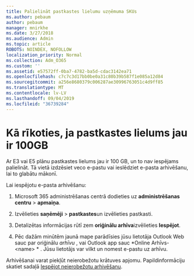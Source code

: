 ```yaml
---
title: Palielināt pastkastes lielumu uzņēmuma SKUs
ms.author: pebaum
author: pebaum
manager: mnirkhe
ms.date: 3/27/2018
ms.audience: Admin
ms.topic: article
ROBOTS: NOINDEX, NOFOLLOW
localization_priority: Normal
ms.collection: Adm_O365
ms.custom: ''
ms.assetid: e57572ff-0ba7-4782-ba5d-cdac3142ea71
ms.openlocfilehash: c7c7c3d17bb0be0a31c80b39b587f1e085a12d84
ms.sourcegitcommit: a256e8680379c006287ae30996763051c4d9ff85
ms.translationtype: MT
ms.contentlocale: lv-LV
ms.lasthandoff: 09/04/2019
ms.locfileid: "36739284"
---
```

# <a name="what-to-do-if-your-mailbox-size-is-already-100gb"></a>Kā rīkoties, ja pastkastes lielums jau ir 100GB

Ar E3 vai E5 plānu pastkastes lielums jau ir 100 GB, un to nav iespējams palielināt. Tā vietā izdzēsiet veco e-pastu vai ieslēdziet e-pasta arhivēšanu, lai to glabātu mākonī. 
  
Lai iespējotu e-pasta arhivēšanu:
  
1. Microsoft 365 administrēšanas centrā dodieties uz **administrēšanas centru** \> **apmaiņa**. 
    
2. Izvēlieties **saņēmēji** \> **pastkastes**un izvēlieties pastkasti. 
    
3. Detalizētas informācijas rūtī zem **oriģinālu arhīva**izvēlieties **Iespējot**. 
    
4. Pēc dažām minūtēm jaunā mape parādīsies jūsu lietotāja Outlook Web sauc par oriģinālu *arhīvu* , vai Outlook app sauc *Online Arhīvs- \<name\> * . Jūsu lietotājs var vilkt un nomest e-pastu uz arhīvu. 
    
Arhivēšanai varat piekļūt neierobežotu krātuves apjomu. Papildinformāciju skatiet sadaļā [Iespējot neierobežotu arhivēšanu](https://docs.microsoft.com/office365/securitycompliance/enable-unlimited-archiving).
  

